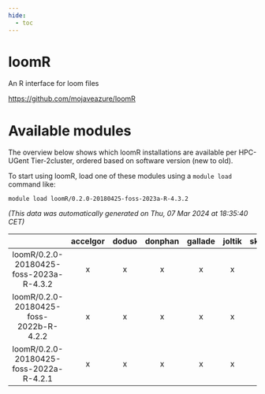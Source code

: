 ```yaml
---
hide:
  - toc
---
```


loomR
=====


An R interface for loom files

https://github.com/mojaveazure/loomR
# Available modules


The overview below shows which loomR installations are available per HPC-UGent Tier-2cluster, ordered based on software version (new to old).

To start using loomR, load one of these modules using a `module load` command like:

```shell
module load loomR/0.2.0-20180425-foss-2023a-R-4.3.2
```

*(This data was automatically generated on Thu, 07 Mar 2024 at 18:35:40 CET)*  

| |accelgor|doduo|donphan|gallade|joltik|skitty|
| :---: | :---: | :---: | :---: | :---: | :---: | :---: |
|loomR/0.2.0-20180425-foss-2023a-R-4.3.2|x|x|x|x|x|x|
|loomR/0.2.0-20180425-foss-2022b-R-4.2.2|x|x|x|x|x|x|
|loomR/0.2.0-20180425-foss-2022a-R-4.2.1|x|x|x|x|x|x|
